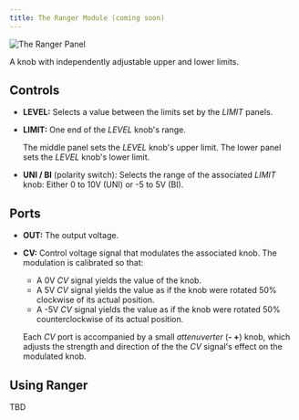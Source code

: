 ```yaml
---
title: The Ranger Module (coming soon)
---
```

<img class="panel" src="panel.svg" alt="The Ranger Panel" />

A knob with independently adjustable upper and lower limits.

## Controls
- **LEVEL:**
    Selects a value between the limits
    set by the _LIMIT_ panels.

- **LIMIT:**
    One end of the _LEVEL_ knob's range.

    The middle panel sets the _LEVEL_ knob's upper limit.
    The lower panel sets the _LEVEL_ knob's lower limit.

- **UNI / BI**
    (polarity switch):
    Selects the range of the associated _LIMIT_ knob:
    Either 0 to 10V (UNI)
    or -5 to 5V (BI).

## Ports
- **OUT:**
    The output voltage.

- **CV:**
    Control voltage signal that modulates the associated knob.
    The modulation is calibrated so that:
    - A 0V _CV_ signal yields the value of the knob.
    - A 5V _CV_ signal yields the value
        as if the knob were rotated 50%
        clockwise
        of its actual position.
    - A -5V _CV_ signal yields the value
        as if the knob were rotated 50%
        counterclockwise
        of its actual position.

    Each _CV_ port
        is accompanied by a small *attenuverter* (**- +**) knob,
        which adjusts the strength and direction
        of the the _CV_ signal's effect
        on the modulated knob.

## Using Ranger

TBD
